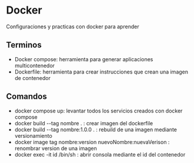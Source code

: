 # Docker
Configuraciones y practicas con docker para aprender

## Terminos
+ Docker compose: herramienta para generar aplicaciones multicontenedor
+ Dockerfile: herramienta para crear instrucciones que crean una imagen de contenedor

## Comandos
+ docker compose up: levantar todos los servicios creados con docker compose
+ docker build --tag nombre . : crear imagen del dockerfile
+ docker build --tag nombre:1.0.0 . : rebuild de una imagen mediante versionamiento
+ docker image tag nombre:version nuevoNombre:nuevaVerison : renombrar version de una imagen
+ docker exec -it id /bin/sh : abrir consola mediante el id del contenedor 
